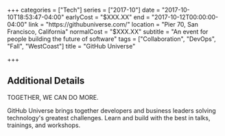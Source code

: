 +++
categories = ["Tech"]
series = ["2017-10"]
date = "2017-10-10T18:53:47-04:00"
earlyCost = "$XXX.XX"
end = "2017-10-12T00:00:00-04:00"
link = "https://githubuniverse.com/"
location = "Pier 70, San Francisco, California"
normalCost = "$XXX.XX"
subtitle = "An event for people building the future of software"
tags = ["Collaboration", "DevOps", "Fall", "WestCoast"]
title = "GitHub Universe"

+++
<!--more-->

## Additional Details

TOGETHER, WE CAN DO MORE.

GitHub Universe brings together developers and business leaders solving technology's greatest challenges. Learn and build with the best in talks, trainings, and workshops.